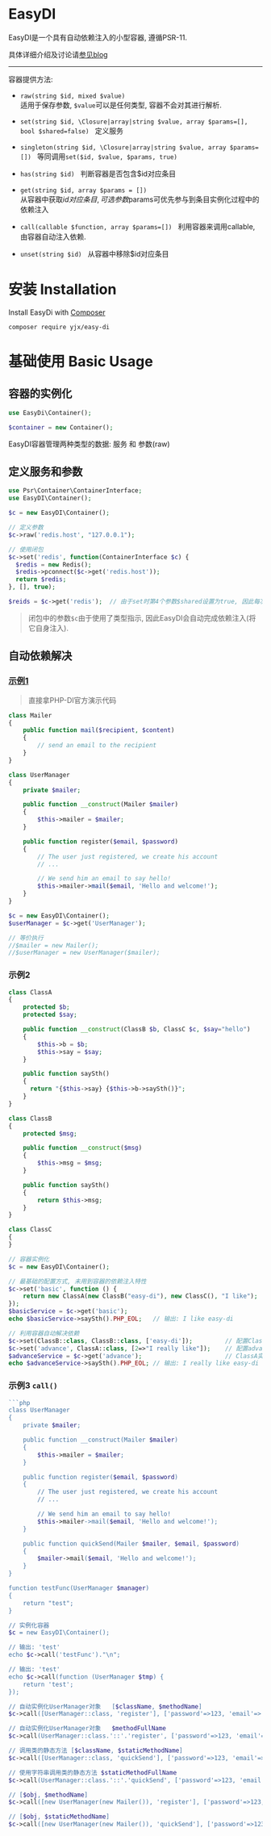 # EasyDI
EasyDI是一个具有自动依赖注入的小型容器, 遵循PSR-11.

具体详细介绍及讨论请[参见blog](https://blog.csdn.net/love123i/article/details/80088896)

---

容器提供方法:
- `raw(string $id, mixed $value)`   
适用于保存参数, `$value`可以是任何类型, 容器不会对其进行解析.  

- `set(string $id, \Closure|array|string $value, array $params=[], bool $shared=false)`    
定义服务

- `singleton(string $id, \Closure|array|string $value, array $params=[])`    
等同调用`set($id, $value, $params, true)`

- `has(string $id)`    
判断容器是否包含$id对应条目

- `get(string $id, array $params = [])`  
从容器中获取$id对应条目, 可选参数$params可优先参与到条目实例化过程中的依赖注入

- `call(callable $function, array $params=[])`    
利用容器来调用callable, 由容器自动注入依赖.

- `unset(string $id)`  
从容器中移除$id对应条目

# 安装 Installation
Install EasyDi with [Composer](http://getcomposer.org/doc/00-intro.html)

`composer require yjx/easy-di`

# 基础使用 Basic Usage
## 容器的实例化
```php
use EasyDi\Container();

$container = new Container();
```
EasyDI容器管理两种类型的数据: 服务 和 参数(raw)

## 定义服务和参数
```php
use Psr\Container\ContainerInterface;
use EasyDI\Container();

$c = new EasyDI\Container();

// 定义参数
$c->raw('redis.host', "127.0.0.1");

// 使用闭包
$c->set('redis', function(ContainerInterface $c) {
  $redis = new Redis();
  $redis->pconnect($c->get('redis.host'));
  return $redis;
}, [], true);

$reids = $c->get('redis');  // 由于set时第4个参数$shared设置为true, 因此每次获取的都是同一个对象
```
> 闭包中的参数`$c`由于使用了类型指示, 因此EasyDI会自动完成依赖注入(将它自身注入).

## 自动依赖解决
### [示例1](http://php-di.org/doc/getting-started.html)
> 直接拿PHP-DI官方演示代码
```php
class Mailer
{
    public function mail($recipient, $content)
    {
        // send an email to the recipient
    }
}

class UserManager
{
    private $mailer;

    public function __construct(Mailer $mailer)
    {
        $this->mailer = $mailer;
    }

    public function register($email, $password)
    {
        // The user just registered, we create his account
        // ...

        // We send him an email to say hello!
        $this->mailer->mail($email, 'Hello and welcome!');
    }
}

$c = new EasyDI\Container();
$userManager = $c->get('UserManager');

// 等价执行
//$mailer = new Mailer();
//$userManager = new UserManager($mailer);
```

### 示例2
```php
class ClassA
{
    protected $b;
    protected $say;

    public function __construct(ClassB $b, ClassC $c, $say="hello")
    {
        $this->b = $b;
        $this->say = $say;
    }

    public function saySth()
    {
      return "{$this->say} {$this->b->saySth()}";
    }
}

class ClassB
{
    protected $msg;

    public function __construct($msg)
    {
        $this->msg = $msg;
    }

    public function saySth()
    {
        return $this->msg;
    }
}

class ClassC
{
}

// 容器实例化
$c = new EasyDI\Container();

// 最基础的配置方式, 未用到容器的依赖注入特性
$c->set('basic', function () {
    return new ClassA(new ClassB("easy-di"), new ClassC(), "I like");
});
$basicService = $c->get('basic');
echo $basicService->saySth().PHP_EOL;   // 输出: I like easy-di

// 利用容器自动解决依赖
$c->set(ClassB::class, ClassB::class, ['easy-di']);         // 配置ClassB的标量依赖, params 等同配置 ['msg'=>"easy-di"]
$c->set('advance', ClassA::class, [2=>"I really like"]);    // 配置advance服务, params 等同配置 ['say'=>"I really like"]
$advanceService = $c->get('advance');                       // ClassA实例化所需的第2个参数$c由容器自动生成实例
echo $advanceService->saySth().PHP_EOL; // 输出: I really like easy-di
```

### 示例3 `call()`
```php
```php
class UserManager
{
    private $mailer;

    public function __construct(Mailer $mailer)
    {
        $this->mailer = $mailer;
    }

    public function register($email, $password)
    {
        // The user just registered, we create his account
        // ...

        // We send him an email to say hello!
        $this->mailer->mail($email, 'Hello and welcome!');
    }

    public function quickSend(Mailer $mailer, $email, $password)
    {
        $mailer->mail($email, 'Hello and welcome!');
    }
}

function testFunc(UserManager $manager)
{
    return "test";
}

// 实例化容器
$c = new EasyDI\Container();

// 输出: 'test'
echo $c->call('testFunc')."\n";	

// 输出: 'test'
echo $c->call(function (UserManager $tmp) {
    return 'test';
});	

// 自动实例化UserManager对象	[$className, $methodName]
$c->call([UserManager::class, 'register'], ['password'=>123, 'email'=>'1@1.1']);	

// 自动实例化UserManager对象	$methodFullName
$c->call(UserManager::class.'::'.'register', ['password'=>123, 'email'=>'1@1.1']);	

// 调用类的静态方法	[$className, $staticMethodName]
$c->call([UserManager::class, 'quickSend'], ['password'=>123, 'email'=>'1@1.1']);	

// 使用字符串调用类的静态方法 $staticMethodFullName
$c->call(UserManager::class.'::'.'quickSend', ['password'=>123, 'email'=>'1@1.1']);	

// [$obj, $methodName] 
$c->call([new UserManager(new Mailer()), 'register'], ['password'=>123, 'email'=>'1@1.1']);	

// [$obj, $staticMethodName]
$c->call([new UserManager(new Mailer()), 'quickSend'], ['password'=>123, 'email'=>'1@1.1']);	
```